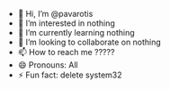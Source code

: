 - 👋 Hi, I’m @pavarotis
- 👀 I’m interested in nothing
- 🌱 I’m currently learning nothing
- 💞️ I’m looking to collaborate on nothing
- 📫 How to reach me ?????
- 😄 Pronouns: All
- ⚡ Fun fact: delete system32
 
<!---
Pavarotis/pavarotis is a ✨ special ✨ repository because its `README.md` (this file)
--->
